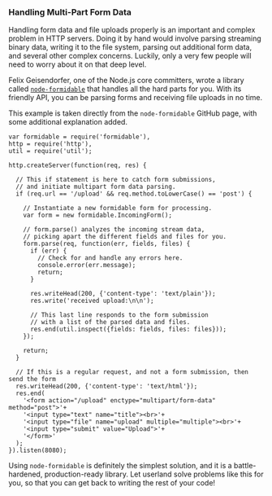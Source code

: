 ### Handling Multi-Part Form Data

Handling form data and file uploads properly is an important and complex problem in HTTP servers.  Doing it by hand would involve parsing streaming binary data, writing it to the file system, parsing out additional form data, and several other complex concerns. Luckily, only a very few people will need to worry about it on that deep level. 

Felix Geisendorfer, one of the Node.js core committers, wrote a library called [`node-formidable`](https://github.com/felixge/node-formidable) that handles all the hard parts for you. With its friendly API, you can be parsing forms and receiving file uploads in no time.

This example is taken directly from the `node-formidable` GitHub page, with some additional explanation added.

    var formidable = require('formidable'),
    http = require('http'),
    util = require('util');

    http.createServer(function(req, res) {
      
      // This if statement is here to catch form submissions, 
      // and initiate multipart form data parsing.     
      if (req.url == '/upload' && req.method.toLowerCase() == 'post') {
      
        // Instantiate a new formidable form for processing.
        var form = new formidable.IncomingForm();
        
        // form.parse() analyzes the incoming stream data, 
        // picking apart the different fields and files for you.
        form.parse(req, function(err, fields, files) {
          if (err) {
            // Check for and handle any errors here.
            console.error(err.message);
            return;
          }

          res.writeHead(200, {'content-type': 'text/plain'});
          res.write('received upload:\n\n');
                    
          // This last line responds to the form submission 
          // with a list of the parsed data and files.
          res.end(util.inspect({fields: fields, files: files}));
        });

        return;
      }

      // If this is a regular request, and not a form submission, then send the form
      res.writeHead(200, {'content-type': 'text/html'});
      res.end(
        '<form action="/upload" enctype="multipart/form-data" method="post">'+
        '<input type="text" name="title"><br>'+
        '<input type="file" name="upload" multiple="multiple"><br>'+
        '<input type="submit" value="Upload">'+
        '</form>'
      );
    }).listen(8080);

Using `node-formidable` is definitely the simplest solution, and it is a battle-hardened, production-ready library. Let userland solve problems like this for you, so that you can get back to writing the rest of your code!